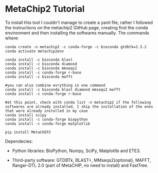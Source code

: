 # MetaChip2 Tutorial
To install this tool I couldn't manage to create a yaml file, rather I followed the instructions on the metachip2 GitHub page, creating first the conda environment and then installing the softwares manually. The commands where:
```
conda create -n metachip2 -c conda-forge -c bioconda gtdbtk=2.3.2
conda activate metachip2env

conda install -c bioconda blast
conda install -c bioconda diamond
conda install -c bioconda mmseqs2
conda install -c conda-forge r-base
conda install -c bioconda mafft

#you can also combine evrything in one command
conda install -c bioconda blast diamond mmseqs2 mafft
conda install -c conda-forge r-base

#at this point, check with conda list -n metachip2 if the following softwares are already installed, I skip the installation of the ones that were already installed in my case
conda install scipy 
conda install -c conda-forge biopython
conda install -c conda-forge matplotlib

pip install MetaCHIP2
```

Dependecies: 
- Python libraries: BioPython, Numpy, SciPy, Matplotlib and ETE3.

- Third-party software: GTDBTk, BLAST+, MMseqs2(optional), MAFFT, Ranger-DTL 2.0 (part of MetaCHIP, no need to install) and FastTree.
